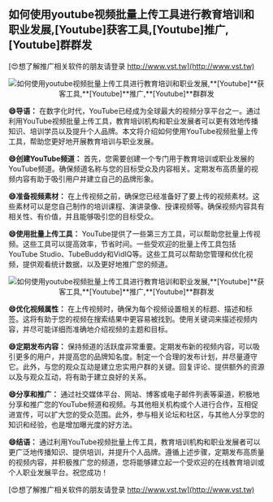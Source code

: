## **如何使用youtube视频批量上传工具进行教育培训和职业发展,**[Youtube]**获客工具,**[Youtube]**推广,**[Youtube]**群群发**

[😍想了解推广相关软件的朋友请登录 http://www.vst.tw](http://www.vst.tw)

 <center><img src="https://vst.tw/MP4/tuiguang/png/3.png" alt="如何使用youtube视频批量上传工具进行教育培训和职业发展,**[Youtube]**获客工具,**[Youtube]**推广,**[Youtube]**群群发"></center>

**😄导语：**
在数字化时代，YouTube已经成为全球最大的视频分享平台之一。通过利用YouTube视频批量上传工具，教育培训机构和职业发展者可以更有效地传播知识、培训学员以及提升个人品牌。本文将介绍如何使用YouTube视频批量上传工具，帮助您更好地开展教育培训与职业发展。

**😄创建YouTube频道：**
首先，您需要创建一个专门用于教育培训或职业发展的YouTube频道。确保频道名称与您的目标受众及内容相关。定期发布高质量的视频内容有助于吸引用户并建立自己的品牌形象。

**😄准备视频素材：**
在上传视频之前，确保您已经准备好了要上传的视频素材。这些素材可以是您自己制作的培训课程、演讲录像、授课视频等。确保视频内容具有相关性、有价值，并且能够吸引您的目标受众。

**😄使用批量上传工具：**
YouTube提供了一些第三方工具，可以帮助您批量上传视频。这些工具可以提高效率，节省时间。一些受欢迎的批量上传工具包括YouTube Studio、TubeBuddy和VidIQ等。这些工具可以帮助您管理和优化视频，提供观看统计数据，以及更好地推广您的频道。

 <center><img src="https://vst.tw/MP4/tuiguang/png/8.png" alt="如何使用youtube视频批量上传工具进行教育培训和职业发展,**[Youtube]**获客工具,**[Youtube]**推广,**[Youtube]**群群发"></center>

**😄优化视频属性：**
在上传视频时，确保为每个视频设置相关的标题、描述和标签。这将有助于您的视频在搜索结果中更容易被找到。使用关键词来描述视频内容，并尽可能详细而准确地介绍视频的主题和目标。

**😄定期发布内容：**
保持频道的活跃度非常重要。定期发布新的视频内容，可以吸引更多的用户，并提高您的品牌知名度。制定一个合理的发布计划，并尽量遵守它。此外，与您的观众互动是建立忠实用户群的关键。回复评论、提供额外的资源以及与观众互动，将有助于建立良好的关系。

**😄分享和推广：**
通过社交媒体平台、网站、博客或电子邮件列表等渠道，积极地分享和推广您的YouTube频道和视频。与其他相关机构或个人进行合作，互相促进宣传，可以扩大您的受众范围。此外，参与相关论坛和社区，与其他人分享您的知识和经验，也是增加曝光度的好方法。

**😄结语：**
通过利用YouTube视频批量上传工具，教育培训机构和职业发展者可以更广泛地传播知识、提供培训，并提升个人品牌。遵循上述步骤，定期发布高质量的视频内容，并积极推广您的频道，您将能够建立起一个受欢迎的在线教育培训或个人职业发展平台。祝您成功！

[😍想了解推广相关软件的朋友请登录 http://www.vst.tw](http://www.vst.tw)



